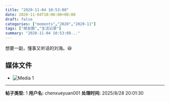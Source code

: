 ```yaml
---
title: "2020-11-04 10:53:08"
date: 2020-11-04T10:00:00+08:00
draft: false
categories: ["moments","2020","2020-11"]
tags: ["朋友圈","生活记录"]
summary: "2020-11-04 10:53:08..."
---
```


想要一副，懂事又听话的刘海。😆

## 媒体文件

- ![Media 1](/Moments/photos/2020-11-04/202011041053080.jpg)

---

**帖子类型:** 1
**用户名:** chenxueyuan001
**处理时间:** 2025/8/28 20:01:30